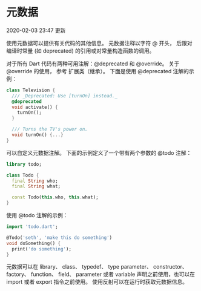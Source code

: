 # 元数据

2020-02-03 23:47 更新

使用元数据可以提供有关代码的其他信息。 元数据注释以字符 @ 开头， 后跟对编译时常量 (如 deprecated) 的引用或对常量构造函数的调用。

对于所有 Dart 代码有两种可用注解：@deprecated 和 @override。 关于 @override 的使用， 参考 扩展类（继承）。 下面是使用 @deprecated 注解的示例：

```dart
class Television {
  /// _Deprecated: Use [turnOn] instead._
  @deprecated
  void activate() {
    turnOn();
  }

  /// Turns the TV's power on.
  void turnOn() {...}
}
```

可以自定义元数据注解。 下面的示例定义了一个带有两个参数的 @todo 注解：

```dart
library todo;

class Todo {
  final String who;
  final String what;

  const Todo(this.who, this.what);
}
```

使用 @todo 注解的示例：

```dart
import 'todo.dart';

@Todo('seth', 'make this do something')
void doSomething() {
  print('do something');
}
```

元数据可以在 library、 class、 typedef、 type parameter、 constructor、 factory、 function、 field、 parameter 或者 variable 声明之前使用，也可以在 import 或者 export 指令之前使用。 使用反射可以在运行时获取元数据信息。
